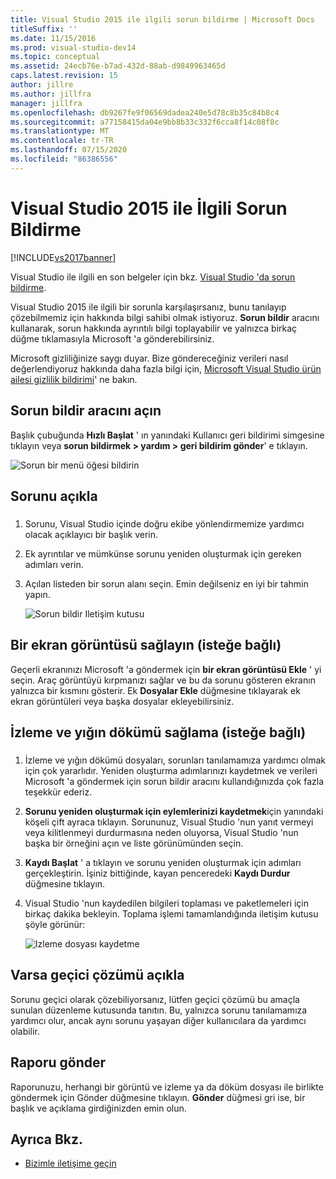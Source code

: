 ```yaml
---
title: Visual Studio 2015 ile ilgili sorun bildirme | Microsoft Docs
titleSuffix: ''
ms.date: 11/15/2016
ms.prod: visual-studio-dev14
ms.topic: conceptual
ms.assetid: 24ecb76e-b7ad-432d-88ab-d9849963465d
caps.latest.revision: 15
author: jillre
ms.author: jillfra
manager: jillfra
ms.openlocfilehash: db9267fe9f06569dadea240e5d78c8b35c84b8c4
ms.sourcegitcommit: a77158415da04e9bb8b33c332f6cca8f14c08f8c
ms.translationtype: MT
ms.contentlocale: tr-TR
ms.lasthandoff: 07/15/2020
ms.locfileid: "86386556"
---
```

# <a name="how-to-report-a-problem-with-visual-studio-2015"></a>Visual Studio 2015 ile İlgili Sorun Bildirme
[!INCLUDE[vs2017banner](../includes/vs2017banner.md)]

Visual Studio ile ilgili en son belgeler için bkz. [Visual Studio 'da sorun bildirme](/visualstudio/ide/how-to-report-a-problem-with-visual-studio).

Visual Studio 2015 ile ilgili bir sorunla karşılaşırsanız, bunu tanılayıp çözebilmemiz için hakkında bilgi sahibi olmak istiyoruz.  **Sorun bildir** aracını kullanarak, sorun hakkında ayrıntılı bilgi toplayabilir ve yalnızca birkaç düğme tıklamasıyla Microsoft 'a gönderebilirsiniz.

Microsoft gizliliğinize saygı duyar. Bize göndereceğiniz verileri nasıl değerlendiyoruz hakkında daha fazla bilgi için, [Microsoft Visual Studio ürün ailesi gizlilik bildirimi](https://www.visualstudio.com/dn948229)' ne bakın.

## <a name="open-the-report-a-problem-tool"></a>Sorun bildir aracını açın

Başlık çubuğunda **Hızlı Başlat** ' ın yanındaki Kullanıcı geri bildirimi simgesine tıklayın veya **sorun bildirmek > yardım > geri bildirim gönder**' e tıklayın.

![Sorun bir menü öğesi bildirin](../ide/media/report-a-problem-menu-item.png "Sorun bir menü öğesi bildirin")

## <a name="describe-the-problem"></a>Sorunu açıkla

### <a name="describe_the_problem"></a>

1. Sorunu, Visual Studio içinde doğru ekibe yönlendirmemize yardımcı olacak açıklayıcı bir başlık verin.

2. Ek ayrıntılar ve mümkünse sorunu yeniden oluşturmak için gereken adımları verin.

3. Açılan listeden bir sorun alanı seçin. Emin değilseniz en iyi bir tahmin yapın.

   ![Sorun bildir Iletişim kutusu](../ide/media/report-a-problem-dialog.png "Sorun bildir Iletişim kutusu")

## <a name="provide-a-screenshot-optional"></a>Bir ekran görüntüsü sağlayın (isteğe bağlı)

Geçerli ekranınızı Microsoft 'a göndermek için **bir ekran görüntüsü Ekle** ' yi seçin. Araç görüntüyü kırpmanızı sağlar ve bu da sorunu gösteren ekranın yalnızca bir kısmını gösterir. Ek **Dosyalar Ekle** düğmesine tıklayarak ek ekran görüntüleri veya başka dosyalar ekleyebilirsiniz.

## <a name="provide-a-trace-and-heap-dump-optional"></a>İzleme ve yığın dökümü sağlama (isteğe bağlı)

### <a name="provide_a_trace_and_heap_dump"></a>

1. İzleme ve yığın dökümü dosyaları, sorunları tanılamamıza yardımcı olmak için çok yararlıdır.   Yeniden oluşturma adımlarınızı kaydetmek ve verileri Microsoft 'a göndermek için sorun bildir aracını kullandığınızda çok fazla teşekkür ederiz.

2. **Sorunu yeniden oluşturmak için eylemlerinizi kaydetmek**için yanındaki köşeli çift ayraca tıklayın. Sorununuz, Visual Studio 'nun yanıt vermeyi veya kilitlenmeyi durdurmasına neden oluyorsa, Visual Studio 'nun başka bir örneğini açın ve liste görünümünden seçin.

3. **Kaydı Başlat** ' a tıklayın ve sorunu yeniden oluşturmak için adımları gerçekleştirin. İşiniz bittiğinde, kayan penceredeki **Kaydı Durdur** düğmesine tıklayın.

4. Visual Studio 'nun kaydedilen bilgileri toplaması ve paketlemeleri için birkaç dakika bekleyin. Toplama işlemi tamamlandığında iletişim kutusu şöyle görünür:

     ![Izleme dosyası kaydetme](../ide/media/record-a-trace-file.png "Izleme dosyası kaydetme")

## <a name="describe-the-workaround-if-there-is-one"></a>Varsa geçici çözümü açıkla

Sorunu geçici olarak çözebiliyorsanız, lütfen geçici çözümü bu amaçla sunulan düzenleme kutusunda tanıtın. Bu, yalnızca sorunu tanılamamıza yardımcı olur, ancak aynı sorunu yaşayan diğer kullanıcılara da yardımcı olabilir.

## <a name="submit-the-report"></a>Raporu gönder

Raporunuzu, herhangi bir görüntü ve izleme ya da döküm dosyası ile birlikte göndermek için Gönder düğmesine tıklayın. **Gönder** düğmesi gri ise, bir başlık ve açıklama girdiğinizden emin olun.

## <a name="see-also"></a>Ayrıca Bkz.

- [Bizimle iletişime geçin](../ide/talk-to-us.md)
